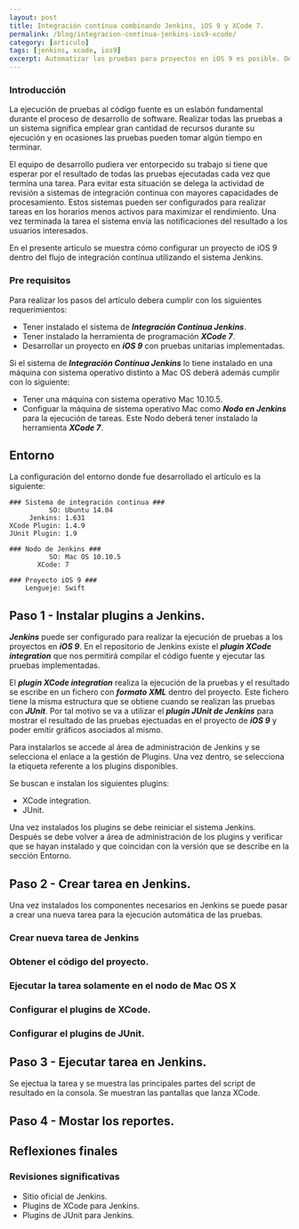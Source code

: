 ```yaml
---
layout: post
title: Integración contínua combinando Jenkins, iOS 9 y XCode 7.
permalink: /blog/integracion-continua-jenkins-ios9-xcode/
category: [articulo]
tags: [jenkins, xcode, ios9]
excerpt: Automatizar las pruebas para proyectos en iOS 9 es posible. Delegar la ejecución de casos de pruebas a máquinas de mayor rendimiento simplifica el proceso de desarrollo.
---
```


### Introducción

La ejecución de pruebas al código fuente es un eslabón fundamental durante el proceso de desarrollo de software. Realizar todas las pruebas a un sistema significa emplear gran cantidad de recursos durante su ejecución y en ocasiones las pruebas pueden tomar algún tiempo en terminar.

El equipo de desarrollo pudiera ver entorpecido su trabajo si tiene que esperar por el resultado de todas las pruebas ejecutadas cada vez que termina una tarea. Para evitar esta situación se delega la actividad de revisión a sistemas de integración continua con mayores capacidades de procesamiento. Estos sistemas pueden ser configurados para realizar tareas en los horarios menos activos para maximizar el rendimiento. Una vez terminada la tarea el sistema envía las notificaciones del resultado a los usuarios interesados.

En el presente artículo se muestra cómo configurar un proyecto de iOS 9 dentro del flujo de integración contínua utilizando el sistema Jenkins.

### Pre requisitos

Para realizar los pasos del artículo debera cumplir con los siguientes requerimientos:

* Tener instalado el sistema de **_Integración Contínua Jenkins_**.
* Tener instalado la herramienta de programación **_XCode 7_**.
* Desarrollar un proyecto en **_iOS 9_** con pruebas unitarias implementadas.

Si el sistema de **_Integración Contínua Jenkins_** lo tiene instalado en una máquina con sistema operativo distinto a Mac OS deberá además cumplir con lo siguiente:

* Tener una máquina con sistema operativo Mac 10.10.5.
* Configuar la máquina de sistema operativo Mac como **_Nodo en Jenkins_** para la ejecución de tareas. Este Nodo deberá tener instalado la herramienta **_XCode 7_**.

## Entorno

La configuración del entorno donde fue desarrollado el artículo es la siguiente:

```
### Sistema de integración continua ###
          SO: Ubuntu 14.04
     Jenkins: 1.631
XCode Plugin: 1.4.9
JUnit Plugin: 1.9

### Nodo de Jenkins ###
          SO: Mac OS 10.10.5
       XCode: 7

### Proyecto iOS 9 ###
    Lengueje: Swift
```

## Paso 1 - Instalar plugins a Jenkins.

**_Jenkins_** puede ser configurado para realizar la ejecución de pruebas a los proyectos en **_iOS 9_**. En el repositorio de Jenkins existe el **_plugin XCode integration_** que nos permitirá compilar el código fuente y ejecutar las pruebas implementadas.

El **_plugin XCode integration_** realiza la ejecución de la pruebas y el resultado se escribe en un fichero con **_formato XML_** dentro del proyecto. Este fichero tiene la misma estructura que se obtiene cuando se realizan las pruebas con **_JUnit_**. Por tal motivo se va a utilizar el **_plugin JUnit de Jenkins_** para mostrar el resultado de las pruebas ejectuadas en el proyecto de **_iOS 9_** y poder emitir gráficos asociados al mismo.

Para instalarlos se accede al área de administración de Jenkins y se selecciona el enlace a la gestión de Plugins. Una vez dentro, se selecciona la etiqueta referente a los plugins disponibles.

Se buscan e instalan los siguientes plugins:

* XCode integration.
* JUnit.

Una vez instalados los plugins se debe reiniciar el sistema Jenkins. Después se debe volver a área de administración de los plugins y verificar que se hayan instalado y que coincidan con la versión que se describe en la sección Entorno.

## Paso 2 - Crear tarea en Jenkins.

Una vez instalados los componentes necesarios en Jenkins se puede pasar a crear una nueva tarea para la ejecución automática de las pruebas.

### Crear nueva tarea de Jenkins

### Obtener el código del proyecto.

### Ejecutar la tarea solamente en el nodo de Mac OS X

### Configurar el plugins de XCode.

### Configurar el plugins de JUnit.

## Paso 3 - Ejecutar tarea en Jenkins.

Se ejectua la tarea y se muestra las principales partes del script de resultado en la consola.
Se muestran las pantallas que lanza XCode.

## Paso 4 - Mostar los reportes.

## Reflexiones finales

### Revisiones significativas

* Sitio oficial de Jenkins.
* Plugins de XCode para Jenkins.
* Plugins de JUnit para Jenkins.

